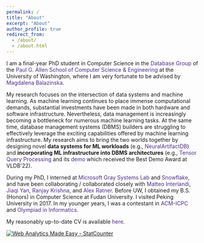 ```yaml
---
permalink: /
title: "About"
excerpt: "About"
author_profile: true
redirect_from: 
  - /about/
  - /about.html
---
```


I am a final-year PhD student in Computer Science in the <a href="https://db.cs.washington.edu/" style="color: #4B2E83; text-decoration: none;">Database Group</a> of the <a href="https://www.cs.washington.edu/" style="color: #4B2E83; text-decoration: none;">Paul G. Allen School of Computer Science & Engineering</a> at the University of Washington, where I am very fortunate to be advised by <a href="https://www.cs.washington.edu/people/faculty/magda" style="color: #4B2E83; text-decoration: none;">Magdalena Balazinska</a>.

My research focuses on the intersection of data systems and machine learning. As machine learning continues to place immense computational demands, substantial investments have been made in both hardware and software infrastructure. Nevertheless, data management is increasingly becoming a bottleneck for numerous machine learning tasks. At the same time, database management systems (DBMS) builders are struggling to effectively leverage the exciting capabilities offered by machine learning infrastructure. My research aims to bring the two worlds together by designing novel **data systems for ML workloads** (e.g., <a href="https://db.cs.washington.edu/projects/neuralartifactdb/" style="color: #4B2E83; text-decoration: none;">NeuralArtifactDB</a>) and **incorporating ML infrastructure into DBMS architectures** (e.g., <a href="https://www.vldb.org/pvldb/vol15/p2811-he.pdf" style="color: #4B2E83; text-decoration: none;">Tensor Query Processing</a> and its <a href="https://www.vldb.org/pvldb/vol15/p3598-interlandi.pdf" style="color: #4B2E83; text-decoration: none;">demo</a> which received the Best Demo Award at VLDB'22).

During my PhD, I interned at <a href="https://www.microsoft.com/en-us/research/group/gray-systems-lab/" style="color: #4B2E83; text-decoration: none;">Microsoft Gray Systems Lab</a> and <a href="https://www.snowflake.com/en/" style="color: #4B2E83; text-decoration: none;">Snowflake</a>, and have been collaborating / collaborated closely with <a href="https://interesaaat.github.io/" style="color: #4B2E83; text-decoration: none;">Matteo Interlandi</a>, <a href="https://www.linkedin.com/in/jiaqiy/" style="color: #4B2E83; text-decoration: none;">Jiaqi Yan</a>, <a href="https://www.ranjaykrishna.com/" style="color: #4B2E83; text-decoration: none;">Ranjay Krishna</a>, and <a href="https://www.linkedin.com/in/alexander-ratner-038ba239/" style="color: #4B2E83; text-decoration: none;">Alex Ratner</a>. Before UW, I obtained my B.S. (Honors) in Computer Science at Fudan University. I visited Peking University in 2017. In my younger years, I was a contestant in <a href="https://en.wikipedia.org/wiki/International_Collegiate_Programming_Contest" style="color: #4B2E83; text-decoration: none;">ACM-ICPC</a> and <a href="https://en.wikipedia.org/wiki/International_Olympiad_in_Informatics" style="color: #4B2E83; text-decoration: none;">Olympiad in Informatics</a>.

My reasonably up-to-date CV is available <a href="https://dongheuw.github.io/files/DONGHE_CV.pdf" style="color: #4B2E83; text-decoration: none;">here</a>.


<!-- Default Statcounter code for My homepage
https://dongheuw.github.io/ -->
<script type="text/javascript">
var sc_project=12398966; 
var sc_invisible=1; 
var sc_security="9f96a5a0"; 
</script>
<script type="text/javascript"
src="https://www.statcounter.com/counter/counter.js"
async></script>
<noscript><div class="statcounter"><a title="Web Analytics
Made Easy - StatCounter" href="https://statcounter.com/"
target="_blank"><img class="statcounter"
src="https://c.statcounter.com/12398966/0/9f96a5a0/1/"
alt="Web Analytics Made Easy -
StatCounter"></a></div></noscript>
<!-- End of Statcounter Code -->
